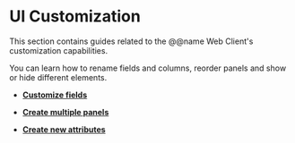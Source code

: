 # UI Customization

This section contains guides related to the @@name Web Client's customization capabilities.

You can learn how to rename fields and columns, reorder panels and show or hide different elements.

* **[Customize fields](customize-fields.md)**

* **[Create multiple panels](multiple-instances.md)**

* **[Create new attributes](new-attributes.md)**
